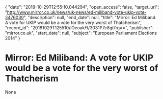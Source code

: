 {
  "date": "2018-10-29T12:55:10.044294", 
  "open_access": false, 
  "target_url": "http://www.mirror.co.uk/news/uk-news/ed-miliband-vote-ukip-vote-3476030", 
  "description": null, 
  "end_date": null, 
  "title": "Mirror: Ed Miliband: A vote for UKIP would be a vote for the very worst of Thatcherism", 
  "record_id": "20181029T125510/iOeoakFI/3031P7c8gi7rg==", 
  "publisher": "mirror.co.uk", 
  "start_date": null, 
  "subject": "European Parliament Elections 2014"
}

# Mirror: Ed Miliband: A vote for UKIP would be a vote for the very worst of Thatcherism

None